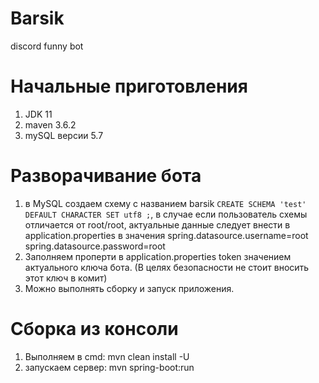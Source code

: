 # Barsik
discord funny bot

# Начальные приготовления

1. JDK 11
2. maven 3.6.2
3. mySQL версии 5.7

# Разворачивание бота

1. в MySQL создаем схему с названием barsik `CREATE SCHEMA 'test' DEFAULT CHARACTER SET utf8 ;`, в случае если пользователь схемы отличается от root/root, актуальные данные следует внести в application.properties в значения spring.datasource.username=root
   spring.datasource.password=root
2. Заполняем проперти в application.properties token значением актуального ключа бота. (В целях безопасности не стоит вносить этот ключ в комит)
3. Можно выполнять сборку и запуск приложения.

# Сборка из консоли

1. Выполняем в cmd: mvn clean install -U 
2. запускаем сервер: mvn spring-boot:run
